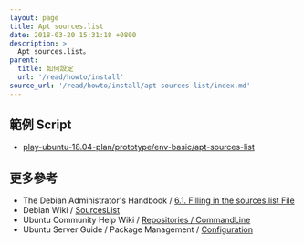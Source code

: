 ```yaml
---
layout: page
title: Apt sources.list
date: 2018-03-20 15:31:18 +0800
description: >
  Apt sources.list。
parent:
  title: 如何設定
  url: '/read/howto/install'
source_url: '/read/howto/install/apt-sources-list/index.md'
---
```



## 範例 Script

*  [play-ubuntu-18.04-plan/prototype/env-basic/apt-sources-list](https://github.com/samwhelp/play-ubuntu-18.04-plan/tree/master/prototype/env-basic/apt-sources-list)


## 更多參考

* The Debian Administrator's Handbook / [6.1. Filling in the sources.list File](https://debian-handbook.info/browse/stable/apt.html#sect.apt-sources.list)
* Debian Wiki / [SourcesList](https://wiki.debian.org/SourcesList)
* Ubuntu Community Help Wiki / [Repositories / CommandLine](https://help.ubuntu.com/community/Repositories/CommandLine)
* Ubuntu Server Guide / Package Management / [Configuration](https://help.ubuntu.com/lts/serverguide/configuration.html)

